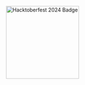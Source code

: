 <img src="https://assets.holopin.io/hf2024levels/level0-sloth-code-0-0-0-0.webp" alt="Hacktoberfest 2024 Badge" width="200" />
